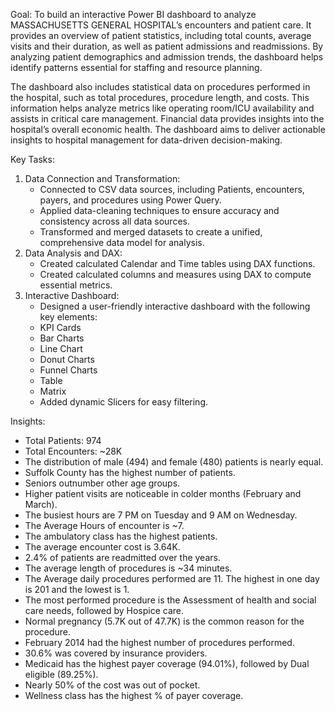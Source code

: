 Goal:
To build an interactive Power BI dashboard to analyze MASSACHUSETTS GENERAL HOSPITAL’s encounters and patient care. It provides an overview of patient statistics, including total counts, average visits and their duration, as well as patient admissions and readmissions. By analyzing patient demographics and admission trends, the dashboard helps identify patterns essential for staffing and resource planning.

The dashboard also includes statistical data on procedures performed in the hospital, such as total procedures, procedure length, and costs. This information helps analyze metrics like operating room/ICU availability and assists in critical care management. Financial data provides insights into the hospital’s overall economic health. The dashboard aims to deliver actionable insights to hospital management for data-driven decision-making.

Key Tasks:
1. Data Connection and Transformation:
   - Connected to CSV data sources, including Patients, encounters, payers, and procedures using Power Query.
   - Applied data-cleaning techniques to ensure accuracy and consistency across all data sources.
   - Transformed and merged datasets to create a unified, comprehensive data model for analysis.
2. Data Analysis and DAX:
   - Created calculated Calendar and Time tables using DAX functions.
   - Created calculated columns and measures using DAX to compute essential metrics.
3. Interactive Dashboard:
   - Designed a user-friendly interactive dashboard with the following key elements:
   - KPI Cards
   - Bar Charts
   - Line Chart
   - Donut Charts
   - Funnel Charts
   - Table
   - Matrix
   - Added dynamic Slicers for easy filtering.

Insights:
- Total Patients: 974
- Total Encounters: ~28K
- The distribution of male (494) and female (480) patients is nearly equal.
- Suffolk County has the highest number of patients.
- Seniors outnumber other age groups.
- Higher patient visits are noticeable in colder months (February and March).
- The busiest hours are 7 PM on Tuesday and 9 AM on Wednesday.
- The Average Hours of encounter is ~7.
- The ambulatory class has the highest patients.
- The average encounter cost is 3.64K.
- 2.4% of patients are readmitted over the years.
- The average length of procedures is ~34 minutes.
- The Average daily procedures performed are 11. The highest in one day is 201 and the lowest is 1.
- The most performed procedure is the Assessment of health and social care needs, followed by Hospice care.
- Normal pregnancy (5.7K out of 47.7K) is the common reason for the procedure.
- February 2014 had the highest number of procedures performed.
- 30.6% was covered by insurance providers.
- Medicaid has the highest payer coverage (94.01%), followed by Dual eligible (89.25%).
- Nearly 50% of the cost was out of pocket.
- Wellness class has the highest % of payer coverage.
